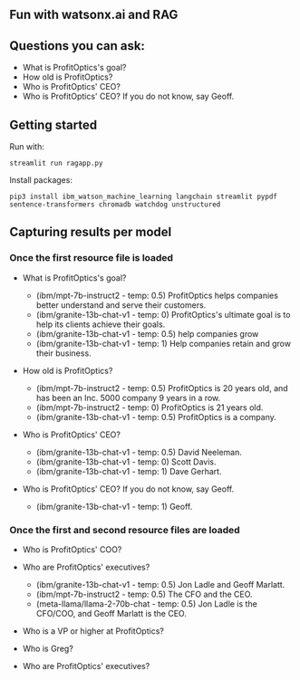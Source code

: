 ## Fun with watsonx.ai and RAG


## Questions you can ask:

 * What is ProfitOptics's goal?
 * How old is ProfitOptics?
 * Who is ProfitOptics' CEO?
 * Who is ProfitOptics' CEO? If you do not know, say Geoff.



## Getting started

Run with:

    streamlit run ragapp.py

Install packages:

    pip3 install ibm_watson_machine_learning langchain streamlit pypdf sentence-transformers chromadb watchdog unstructured


## Capturing results per model

### Once the first resource file is loaded

* What is ProfitOptics's goal?
  * (ibm/mpt-7b-instruct2 - temp: 0.5) ProfitOptics helps companies better understand and serve their customers.
  * (ibm/granite-13b-chat-v1 - temp: 0) ProfitOptics's ultimate goal is to help its clients achieve their goals.
  * (ibm/granite-13b-chat-v1 - temp: 0.5) help companies grow
  * (ibm/granite-13b-chat-v1 - temp: 1) Help companies retain and grow their business.

* How old is ProfitOptics?
  * (ibm/mpt-7b-instruct2 - temp: 0.5) ProfitOptics is 20 years old, and has been an Inc. 5000 company 9 years in a row.
  * (ibm/mpt-7b-instruct2 - temp: 0) ProfitOptics is 21 years old.
  * (ibm/granite-13b-chat-v1 - temp: 0.5) ProfitOptics is a company.

* Who is ProfitOptics' CEO?
  * (ibm/granite-13b-chat-v1 - temp: 0.5) David Neeleman.
  * (ibm/granite-13b-chat-v1 - temp: 0) Scott Davis.
  * (ibm/granite-13b-chat-v1 - temp: 1) Dave Gerhart.

* Who is ProfitOptics' CEO? If you do not know, say Geoff.
  * (ibm/granite-13b-chat-v1 - temp: 1) Geoff.

### Once the first and second resource files are loaded

* Who is ProfitOptics' COO?
* Who are ProfitOptics' executives?
  * (ibm/granite-13b-chat-v1 - temp: 0.5) Jon Ladle and Geoff Marlatt.
  * (ibm/mpt-7b-instruct2 - temp: 0.5) The CFO and the CEO.
  * (meta-llama/llama-2-70b-chat - temp: 0.5) Jon Ladle is the CFO/COO, and Geoff Marlatt is the CEO.

 * Who is a VP or higher at ProfitOptics?
 * Who is Greg?
 * Who are ProfitOptics' executives?


